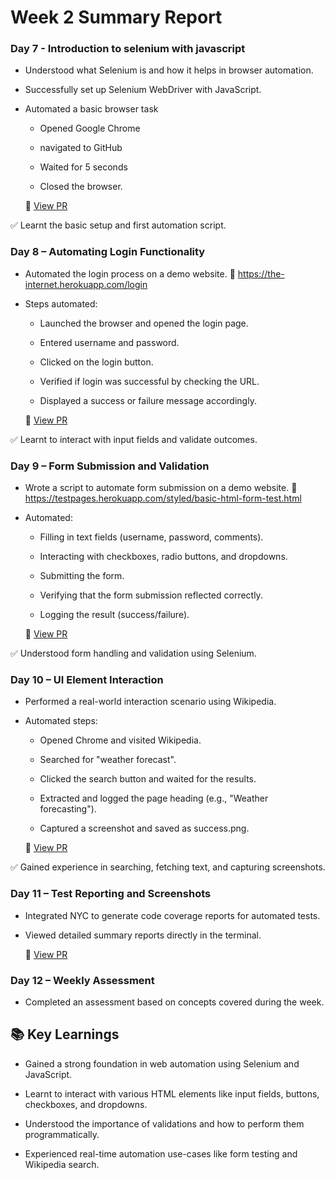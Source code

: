 # Week 2 Summary Report

### Day 7 - Introduction to selenium with javascript

- Understood what Selenium is and how it helps in browser automation.

- Successfully set up Selenium WebDriver with JavaScript.

- Automated a basic browser task

    - Opened Google Chrome

    - navigated to GitHub

    - Waited for 5 seconds

    - Closed the browser.

    🔗 [View PR](https://github.com/PoshikaM/QE-Bootcamp-Selenium)

✅ Learnt the basic setup and first automation script.

### Day 8 – Automating Login Functionality

- Automated the login process on a demo website.
🔗 https://the-internet.herokuapp.com/login

- Steps automated:

    - Launched the browser and opened the login page.

    - Entered username and password.

    - Clicked on the login button.

    - Verified if login was successful by checking the URL.

    - Displayed a success or failure message accordingly.

    🔗 [View PR](https://github.com/PoshikaM/QE-Bootcamp-Selenium/pull/1)

✅ Learnt to interact with input fields and validate outcomes.

### Day 9 – Form Submission and Validation

- Wrote a script to automate form submission on a demo website.
🔗 https://testpages.herokuapp.com/styled/basic-html-form-test.html

- Automated:

    - Filling in text fields (username, password, comments).

    - Interacting with checkboxes, radio buttons, and dropdowns.

    - Submitting the form.

    - Verifying that the form submission reflected correctly.

    - Logging the result (success/failure).

    🔗 [View PR](https://github.com/PoshikaM/QE-Bootcamp-Selenium/pull/2)

✅ Understood form handling and validation using Selenium.

### Day 10 – UI Element Interaction

- Performed a real-world interaction scenario using Wikipedia.

- Automated steps:

    - Opened Chrome and visited Wikipedia.

    - Searched for "weather forecast".

    - Clicked the search button and waited for the results.

    - Extracted and logged the page heading (e.g., "Weather forecasting").

    - Captured a screenshot and saved as success.png.

    🔗 [View PR](https://github.com/PoshikaM/QE-Bootcamp-Selenium/pull/3)

✅ Gained experience in searching, fetching text, and capturing screenshots.

### Day 11 – Test Reporting and Screenshots

- Integrated NYC to generate code coverage reports for automated tests.

- Viewed detailed summary reports directly in the terminal.

    🔗 [View PR](https://github.com/PoshikaM/QE-Bootcamp-Selenium/pull/4)

### Day 12 – Weekly Assessment

- Completed an assessment based on concepts covered during the week.

## 📚 Key Learnings

- Gained a strong foundation in web automation using Selenium and JavaScript.

- Learnt to interact with various HTML elements like input fields, buttons, checkboxes, and dropdowns.

- Understood the importance of validations and how to perform them programmatically.

- Experienced real-time automation use-cases like form testing and Wikipedia search.
